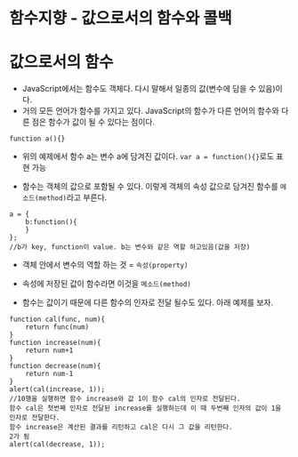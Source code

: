 함수지향 - 값으로서의 함수와 콜백
=================================

# 값으로서의 함수
* JavaScript에서는 함수도 객체다. 다시 말해서 일종의 값(변수에 담을 수 있음)이다.
* 거의 모든 언어가 함수를 가지고 있다. JavaScript의 함수가 다른 언어의 함수와 다른 점은 함수가 값이 될 수 있다는 점이다.
```
function a(){}
```
* 위의 예제에서 함수 a는 변수 a에 담겨진 값이다.
```var a = function(){}```로도 표현 가능 

*  함수는 객체의 값으로 포함될 수 있다. 이렇게 객체의 속성 값으로 담겨진 함수를 ```메소드(method)```라고 부른다.
```
a = {
    b:function(){
    }
};
//b가 key, function이 value. b는 변수와 같은 역할 하고있음(값을 저장)
```

* 객체 안에서 변수의 역할 하는 것 = ```속성(property)```
* 속성에 저장된 값이 함수라면 이것을 ```메소드(method)```

* 함수는 값이기 때문에 다른 함수의 인자로 전달 될수도 있다. 아래 예제를 보자.
```
function cal(func, num){
    return func(num)
}
function increase(num){
    return num+1
}
function decrease(num){
    return num-1
}
alert(cal(increase, 1));
//10행을 실행하면 함수 increase와 값 1이 함수 cal의 인자로 전달된다.   
함수 cal은 첫번째 인자로 전달된 increase를 실행하는데 이 때 두번째 인자의 값이 1을 인자로 전달한다.   
함수 increase은 계산된 결과를 리턴하고 cal은 다시 그 값을 리턴한다.
2가 됨 
alert(cal(decrease, 1));
```

